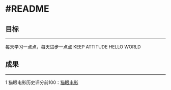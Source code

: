 #README
=========
## 目标
----------------------------------
每天学习一点点，每天进步一点点
KEEP ATTITUDE
HELLO WORLD

## 成果
------------------------
1 猫眼电影历史评分前100：[猫眼电影](https://github.com/chaserlast/spiderlearn/blob/master/spiderlearn3_4maoyan.py)
